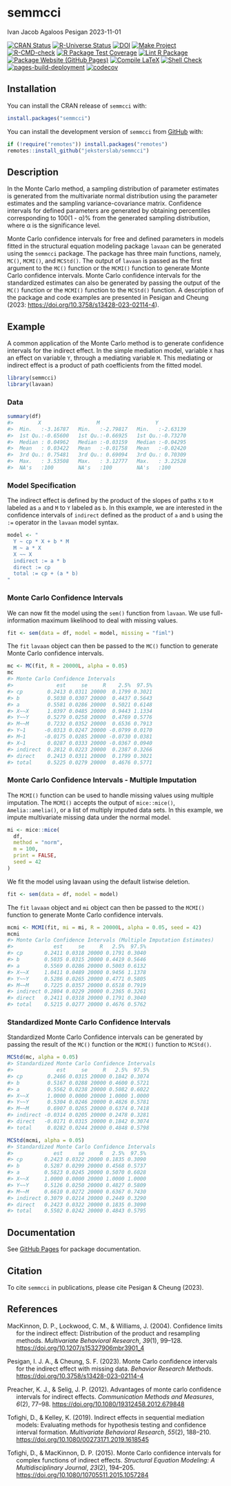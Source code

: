 semmcci
================
Ivan Jacob Agaloos Pesigan
2023-11-01

<!-- README.md is generated from .setup/readme/README.Rmd. Please edit that file -->
<!-- badges: start -->

[![CRAN
Status](https://www.r-pkg.org/badges/version/semmcci)](https://cran.r-project.org/package=semmcci)
[![R-Universe
Status](https://jeksterslab.r-universe.dev/badges/semmcci)](https://jeksterslab.r-universe.dev)
[![DOI](https://zenodo.org/badge/DOI/10.3758/s13428-023-02114-4.svg)](https://doi.org/10.3758/s13428-023-02114-4)
[![Make
Project](https://github.com/jeksterslab/semmcci/actions/workflows/make.yml/badge.svg)](https://github.com/jeksterslab/semmcci/actions/workflows/make.yml)
[![R-CMD-check](https://github.com/jeksterslab/semmcci/actions/workflows/check-full.yml/badge.svg)](https://github.com/jeksterslab/semmcci/actions/workflows/check-full.yml)
[![R Package Test
Coverage](https://github.com/jeksterslab/semmcci/actions/workflows/test-coverage.yml/badge.svg)](https://github.com/jeksterslab/semmcci/actions/workflows/test-coverage.yml)
[![Lint R
Package](https://github.com/jeksterslab/semmcci/actions/workflows/lint.yml/badge.svg)](https://github.com/jeksterslab/semmcci/actions/workflows/lint.yml)
[![Package Website (GitHub
Pages)](https://github.com/jeksterslab/semmcci/actions/workflows/pkgdown-gh-pages.yml/badge.svg)](https://github.com/jeksterslab/semmcci/actions/workflows/pkgdown-gh-pages.yml)
[![Compile
LaTeX](https://github.com/jeksterslab/semmcci/actions/workflows/latex.yml/badge.svg)](https://github.com/jeksterslab/semmcci/actions/workflows/latex.yml)
[![Shell
Check](https://github.com/jeksterslab/semmcci/actions/workflows/shellcheck.yml/badge.svg)](https://github.com/jeksterslab/semmcci/actions/workflows/shellcheck.yml)
[![pages-build-deployment](https://github.com/jeksterslab/semmcci/actions/workflows/pages/pages-build-deployment/badge.svg)](https://github.com/jeksterslab/semmcci/actions/workflows/pages/pages-build-deployment)
[![codecov](https://codecov.io/gh/jeksterslab/semmcci/branch/main/graph/badge.svg?token=KVLUET3DJ6)](https://codecov.io/gh/jeksterslab/semmcci)
<!-- badges: end -->

## Installation

You can install the CRAN release of `semmcci` with:

``` r
install.packages("semmcci")
```

You can install the development version of `semmcci` from
[GitHub](https://github.com/jeksterslab/semmcci) with:

``` r
if (!require("remotes")) install.packages("remotes")
remotes::install_github("jeksterslab/semmcci")
```

## Description

In the Monte Carlo method, a sampling distribution of parameter
estimates is generated from the multivariate normal distribution using
the parameter estimates and the sampling variance-covariance matrix.
Confidence intervals for defined parameters are generated by obtaining
percentiles corresponding to 100(1 - α)% from the generated sampling
distribution, where α is the significance level.

Monte Carlo confidence intervals for free and defined parameters in
models fitted in the structural equation modeling package `lavaan` can
be generated using the `semmcci` package. The package has three main
functions, namely, `MC()`, `MCMI()`, and `MCStd()`. The output of
`lavaan` is passed as the first argument to the `MC()` function or the
`MCMI()` function to generate Monte Carlo confidence intervals. Monte
Carlo confidence intervals for the standardized estimates can also be
generated by passing the output of the `MC()` function or the `MCMI()`
function to the `MCStd()` function. A description of the package and
code examples are presented in Pesigan and Cheung (2023:
<https://doi.org/10.3758/s13428-023-02114-4>).

## Example

A common application of the Monte Carlo method is to generate confidence
intervals for the indirect effect. In the simple mediation model,
variable `X` has an effect on variable `Y`, through a mediating variable
`M`. This mediating or indirect effect is a product of path coefficients
from the fitted model.

``` r
library(semmcci)
library(lavaan)
```

### Data

``` r
summary(df)
#>        X                  M                  Y           
#>  Min.   :-3.16787   Min.   :-2.79817   Min.   :-2.63139  
#>  1st Qu.:-0.65600   1st Qu.:-0.66925   1st Qu.:-0.73270  
#>  Median : 0.04962   Median :-0.03159   Median :-0.04295  
#>  Mean   : 0.03422   Mean   :-0.01758   Mean   :-0.02420  
#>  3rd Qu.: 0.75481   3rd Qu.: 0.69094   3rd Qu.: 0.70309  
#>  Max.   : 3.53508   Max.   : 3.12777   Max.   : 3.22528  
#>  NA's   :100        NA's   :100        NA's   :100
```

### Model Specification

The indirect effect is defined by the product of the slopes of paths `X`
to `M` labeled as `a` and `M` to `Y` labeled as `b`. In this example, we
are interested in the confidence intervals of `indirect` defined as the
product of `a` and `b` using the `:=` operator in the `lavaan` model
syntax.

``` r
model <- "
  Y ~ cp * X + b * M
  M ~ a * X
  X ~~ X
  indirect := a * b
  direct := cp
  total := cp + (a * b)
"
```

### Monte Carlo Confidence Intervals

We can now fit the model using the `sem()` function from `lavaan`. We
use full-information maximum likelihood to deal with missing values.

``` r
fit <- sem(data = df, model = model, missing = "fiml")
```

The `fit` `lavaan` object can then be passed to the `MC()` function to
generate Monte Carlo confidence intervals.

``` r
mc <- MC(fit, R = 20000L, alpha = 0.05)
mc
#> Monte Carlo Confidence Intervals
#>              est     se     R    2.5%  97.5%
#> cp        0.2413 0.0311 20000  0.1799 0.3021
#> b         0.5038 0.0307 20000  0.4437 0.5643
#> a         0.5581 0.0286 20000  0.5021 0.6148
#> X~~X      1.0397 0.0485 20000  0.9443 1.1334
#> Y~~Y      0.5279 0.0258 20000  0.4769 0.5776
#> M~~M      0.7232 0.0352 20000  0.6536 0.7913
#> Y~1      -0.0313 0.0247 20000 -0.0799 0.0170
#> M~1      -0.0175 0.0285 20000 -0.0730 0.0381
#> X~1       0.0287 0.0333 20000 -0.0367 0.0940
#> indirect  0.2812 0.0223 20000  0.2387 0.3266
#> direct    0.2413 0.0311 20000  0.1799 0.3021
#> total     0.5225 0.0279 20000  0.4676 0.5771
```

### Monte Carlo Confidence Intervals - Multiple Imputation

The `MCMI()` function can be used to handle missing values using
multiple imputation. The `MCMI()` accepts the output of `mice::mice()`,
`Amelia::amelia()`, or a list of multiply imputed data sets. In this
example, we impute multivariate missing data under the normal model.

``` r
mi <- mice::mice(
  df,
  method = "norm",
  m = 100,
  print = FALSE,
  seed = 42
)
```

We fit the model using lavaan using the default listwise deletion.

``` r
fit <- sem(data = df, model = model)
```

The `fit` `lavaan` object and `mi` object can then be passed to the
`MCMI()` function to generate Monte Carlo confidence intervals.

``` r
mcmi <- MCMI(fit, mi = mi, R = 20000L, alpha = 0.05, seed = 42)
mcmi
#> Monte Carlo Confidence Intervals (Multiple Imputation Estimates)
#>             est     se     R   2.5%  97.5%
#> cp       0.2411 0.0318 20000 0.1791 0.3040
#> b        0.5035 0.0315 20000 0.4419 0.5646
#> a        0.5569 0.0286 20000 0.5003 0.6132
#> X~~X     1.0411 0.0489 20000 0.9456 1.1378
#> Y~~Y     0.5286 0.0265 20000 0.4771 0.5805
#> M~~M     0.7225 0.0357 20000 0.6518 0.7919
#> indirect 0.2804 0.0229 20000 0.2365 0.3261
#> direct   0.2411 0.0318 20000 0.1791 0.3040
#> total    0.5215 0.0277 20000 0.4676 0.5762
```

### Standardized Monte Carlo Confidence Intervals

Standardized Monte Carlo Confidence intervals can be generated by
passing the result of the `MC()` function or the `MCMI()` function to
`MCStd()`.

``` r
MCStd(mc, alpha = 0.05)
#> Standardized Monte Carlo Confidence Intervals
#>              est     se     R   2.5%  97.5%
#> cp        0.2466 0.0315 20000 0.1842 0.3074
#> b         0.5167 0.0288 20000 0.4600 0.5721
#> a         0.5562 0.0238 20000 0.5082 0.6022
#> X~~X      1.0000 0.0000 20000 1.0000 1.0000
#> Y~~Y      0.5304 0.0246 20000 0.4826 0.5781
#> M~~M      0.6907 0.0265 20000 0.6374 0.7418
#> indirect -0.0314 0.0205 20000 0.2478 0.3281
#> direct   -0.0171 0.0315 20000 0.1842 0.3074
#> total     0.0282 0.0244 20000 0.4848 0.5798
```

``` r
MCStd(mcmi, alpha = 0.05)
#> Standardized Monte Carlo Confidence Intervals
#>             est     se     R   2.5%  97.5%
#> cp       0.2423 0.0322 20000 0.1835 0.3090
#> b        0.5287 0.0299 20000 0.4568 0.5737
#> a        0.5823 0.0245 20000 0.5070 0.6028
#> X~~X     1.0000 0.0000 20000 1.0000 1.0000
#> Y~~Y     0.5126 0.0250 20000 0.4827 0.5809
#> M~~M     0.6610 0.0272 20000 0.6367 0.7430
#> indirect 0.3079 0.0214 20000 0.2449 0.3290
#> direct   0.2423 0.0322 20000 0.1835 0.3090
#> total    0.5502 0.0242 20000 0.4843 0.5795
```

## Documentation

See [GitHub Pages](https://jeksterslab.github.io/semmcci/index.html) for
package documentation.

## Citation

To cite `semmcci` in publications, please cite Pesigan & Cheung (2023).

## References

<div id="refs" class="references csl-bib-body hanging-indent"
line-spacing="2">

<div id="ref-MacKinnon-Lockwood-Williams-2004" class="csl-entry">

MacKinnon, D. P., Lockwood, C. M., & Williams, J. (2004). Confidence
limits for the indirect effect: Distribution of the product and
resampling methods. *Multivariate Behavioral Research*, *39*(1), 99–128.
<https://doi.org/10.1207/s15327906mbr3901_4>

</div>

<div id="ref-Pesigan-Cheung-2023" class="csl-entry">

Pesigan, I. J. A., & Cheung, S. F. (2023). Monte Carlo confidence
intervals for the indirect effect with missing data. *Behavior Research
Methods*. <https://doi.org/10.3758/s13428-023-02114-4>

</div>

<div id="ref-Preacher-Selig-2012" class="csl-entry">

Preacher, K. J., & Selig, J. P. (2012). Advantages of monte carlo
confidence intervals for indirect effects. *Communication Methods and
Measures*, *6*(2), 77–98. <https://doi.org/10.1080/19312458.2012.679848>

</div>

<div id="ref-Tofighi-Kelley-2019" class="csl-entry">

Tofighi, D., & Kelley, K. (2019). Indirect effects in sequential
mediation models: Evaluating methods for hypothesis testing and
confidence interval formation. *Multivariate Behavioral Research*,
*55*(2), 188–210. <https://doi.org/10.1080/00273171.2019.1618545>

</div>

<div id="ref-Tofighi-MacKinnon-2015" class="csl-entry">

Tofighi, D., & MacKinnon, D. P. (2015). Monte Carlo confidence intervals
for complex functions of indirect effects. *Structural Equation
Modeling: A Multidisciplinary Journal*, *23*(2), 194–205.
<https://doi.org/10.1080/10705511.2015.1057284>

</div>

</div>
